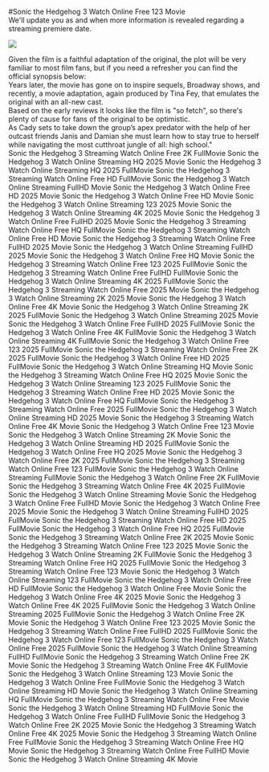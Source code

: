 #Sonic the Hedgehog 3 Watch Online Free 123 Movie  
We'll update you as and when more information is revealed regarding a streaming premiere date.  
  
[![](https://i.imgur.com/qSNzIqt.png)](https://movie.rssnews.media/jVpulBsj.php)  
  
Given the film is a faithful adaptation of the original, the plot will be very familiar to most film fans, but if you need a refresher you can find the official synopsis below:  
Years later, the movie has gone on to inspire sequels, Broadway shows, and recently, a movie adaptation, again produced by Tina Fey, that emulates the original with an all-new cast.  
Based on the early reviews it looks like the film is "so fetch", so there's plenty of cause for fans of the original to be optimistic.  
As Cady sets to take down the group’s apex predator with the help of her outcast friends Janis and Damian she must learn how to stay true to herself while navigating the most cutthroat jungle of all: high school."  
Sonic the Hedgehog 3 Streaming Watch Online Free 2K FullMovie
Sonic the Hedgehog 3 Watch Online Streaming HQ 2025 Movie
Sonic the Hedgehog 3 Watch Online Streaming HQ 2025 FullMovie
Sonic the Hedgehog 3 Streaming Watch Online Free HD FullMovie
Sonic the Hedgehog 3 Watch Online Streaming FullHD Movie
Sonic the Hedgehog 3 Watch Online Free HD 2025 Movie
Sonic the Hedgehog 3 Watch Online Free HD Movie
Sonic the Hedgehog 3 Watch Online Streaming 123 2025 Movie
Sonic the Hedgehog 3 Watch Online Streaming 4K 2025 Movie
Sonic the Hedgehog 3 Watch Online Free FullHD 2025 Movie
Sonic the Hedgehog 3 Streaming Watch Online Free HQ FullMovie
Sonic the Hedgehog 3 Streaming Watch Online Free HD Movie
Sonic the Hedgehog 3 Streaming Watch Online Free FullHD 2025 Movie
Sonic the Hedgehog 3 Watch Online Streaming FullHD 2025 Movie
Sonic the Hedgehog 3 Watch Online Free HQ Movie
Sonic the Hedgehog 3 Streaming Watch Online Free 123 2025 FullMovie
Sonic the Hedgehog 3 Streaming Watch Online Free FullHD FullMovie
Sonic the Hedgehog 3 Watch Online Streaming 4K 2025 FullMovie
Sonic the Hedgehog 3 Streaming Watch Online Free 2025 Movie
Sonic the Hedgehog 3 Watch Online Streaming 2K 2025 Movie
Sonic the Hedgehog 3 Watch Online Free 4K Movie
Sonic the Hedgehog 3 Watch Online Streaming 2K 2025 FullMovie
Sonic the Hedgehog 3 Watch Online Streaming 2025 Movie
Sonic the Hedgehog 3 Watch Online Free FullHD 2025 FullMovie
Sonic the Hedgehog 3 Watch Online Free 4K FullMovie
Sonic the Hedgehog 3 Watch Online Streaming 4K FullMovie
Sonic the Hedgehog 3 Watch Online Free 123 2025 FullMovie
Sonic the Hedgehog 3 Streaming Watch Online Free 2K 2025 FullMovie
Sonic the Hedgehog 3 Watch Online Free HD 2025 FullMovie
Sonic the Hedgehog 3 Watch Online Streaming HQ Movie
Sonic the Hedgehog 3 Streaming Watch Online Free HQ 2025 Movie
Sonic the Hedgehog 3 Watch Online Streaming 123 2025 FullMovie
Sonic the Hedgehog 3 Streaming Watch Online Free HD 2025 Movie
Sonic the Hedgehog 3 Watch Online Free HQ FullMovie
Sonic the Hedgehog 3 Streaming Watch Online Free 2025 FullMovie
Sonic the Hedgehog 3 Watch Online Streaming HD 2025 Movie
Sonic the Hedgehog 3 Streaming Watch Online Free 4K Movie
Sonic the Hedgehog 3 Watch Online Free 123 Movie
Sonic the Hedgehog 3 Watch Online Streaming 2K Movie
Sonic the Hedgehog 3 Watch Online Streaming HD 2025 FullMovie
Sonic the Hedgehog 3 Watch Online Free HQ 2025 Movie
Sonic the Hedgehog 3 Watch Online Free 2K 2025 FullMovie
Sonic the Hedgehog 3 Streaming Watch Online Free 123 FullMovie
Sonic the Hedgehog 3 Watch Online Streaming FullMovie
Sonic the Hedgehog 3 Watch Online Free 2K FullMovie
Sonic the Hedgehog 3 Streaming Watch Online Free 4K 2025 FullMovie
Sonic the Hedgehog 3 Watch Online Streaming Movie
Sonic the Hedgehog 3 Watch Online Free FullHD Movie
Sonic the Hedgehog 3 Watch Online Free 2025 Movie
Sonic the Hedgehog 3 Watch Online Streaming FullHD 2025 FullMovie
Sonic the Hedgehog 3 Streaming Watch Online Free HD 2025 FullMovie
Sonic the Hedgehog 3 Watch Online Free HQ 2025 FullMovie
Sonic the Hedgehog 3 Streaming Watch Online Free 2K 2025 Movie
Sonic the Hedgehog 3 Streaming Watch Online Free 123 2025 Movie
Sonic the Hedgehog 3 Watch Online Streaming 2K FullMovie
Sonic the Hedgehog 3 Streaming Watch Online Free HQ 2025 FullMovie
Sonic the Hedgehog 3 Streaming Watch Online Free 123 Movie
Sonic the Hedgehog 3 Watch Online Streaming 123 FullMovie
Sonic the Hedgehog 3 Watch Online Free HD FullMovie
Sonic the Hedgehog 3 Watch Online Free Movie
Sonic the Hedgehog 3 Watch Online Free 4K 2025 Movie
Sonic the Hedgehog 3 Watch Online Free 4K 2025 FullMovie
Sonic the Hedgehog 3 Watch Online Streaming 2025 FullMovie
Sonic the Hedgehog 3 Watch Online Free 2K Movie
Sonic the Hedgehog 3 Watch Online Free 123 2025 Movie
Sonic the Hedgehog 3 Streaming Watch Online Free FullHD 2025 FullMovie
Sonic the Hedgehog 3 Watch Online Free 123 FullMovie
Sonic the Hedgehog 3 Watch Online Free 2025 FullMovie
Sonic the Hedgehog 3 Watch Online Streaming FullHD FullMovie
Sonic the Hedgehog 3 Streaming Watch Online Free 2K Movie
Sonic the Hedgehog 3 Streaming Watch Online Free 4K FullMovie
Sonic the Hedgehog 3 Watch Online Streaming 123 Movie
Sonic the Hedgehog 3 Watch Online Free FullMovie
Sonic the Hedgehog 3 Watch Online Streaming HD Movie
Sonic the Hedgehog 3 Watch Online Streaming HQ FullMovie
Sonic the Hedgehog 3 Streaming Watch Online Free Movie
Sonic the Hedgehog 3 Watch Online Streaming HD FullMovie
Sonic the Hedgehog 3 Watch Online Free FullHD FullMovie
Sonic the Hedgehog 3 Watch Online Free 2K 2025 Movie
Sonic the Hedgehog 3 Streaming Watch Online Free 4K 2025 Movie
Sonic the Hedgehog 3 Streaming Watch Online Free FullMovie
Sonic the Hedgehog 3 Streaming Watch Online Free HQ Movie
Sonic the Hedgehog 3 Streaming Watch Online Free FullHD Movie
Sonic the Hedgehog 3 Watch Online Streaming 4K Movie